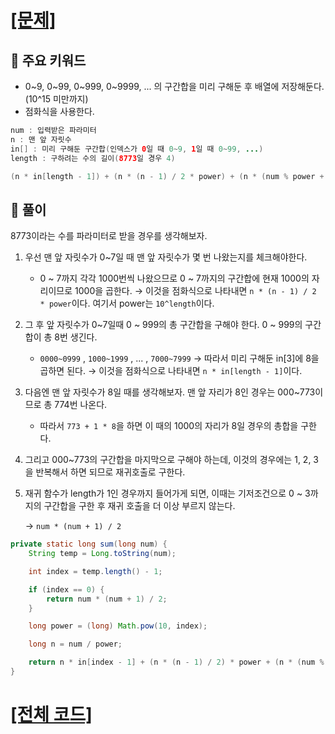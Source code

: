 # [[문제]](https://swexpertacademy.com/main/code/problem/problemDetail.do?contestProbId=AWXGGNB6cnEDFAUo&categoryId=AWXGGNB6cnEDFAUo&categoryType=CODE&problemTitle=%EA%B5%AC%EA%B0%84+%ED%95%A9&orderBy=FIRST_REG_DATETIME&selectCodeLang=ALL&select-1=&pageSize=10&pageIndex=1)

## 🚩 주요 키워드

-   0~9, 0~99, 0~999, 0~9999, ... 의 구간합을 미리 구해둔 후 배열에 저장해둔다.(10^15 미만까지)
-   점화식을 사용한다.

```java
num : 입력받은 파라미터
n : 맨 앞 자릿수
in[] : 미리 구해둔 구간합(인덱스가 0일 때 0~9, 1일 때 0~99, ...)
length : 구하려는 수의 길이(8773일 경우 4)

(n * in[length - 1]) + (n * (n - 1) / 2 * power) + (n * (num % power + 1)) + sum(num % power)
```

## 🔑 풀이

8773이라는 수를 파라미터로 받을 경우를 생각해보자.

1. 우선 맨 앞 자릿수가 0~7일 때 맨 앞 자릿수가 몇 번 나왔는지를 체크해야한다.
    - 0 ~ 7까지 각각 1000번씩 나왔으므로 0 ~ 7까지의 구간합에 현재 1000의 자리이므로 1000을 곱한다.
        → 이것을 점화식으로 나타내면 `n * (n - 1) / 2 * power`이다. 여기서 power는 `10^length`이다.
2. 그 후 앞 자릿수가 0~7일때 0 ~ 999의 총 구간합을 구해야 한다. 0 ~ 999의 구간합이 총 8번 생긴다.
    - `0000~0999` , `1000~1999` , ... , `7000~7999` → 따라서 미리 구해둔 in[3]에 8을 곱하면 된다.
        → 이것을 점화식으로 나타내면 `n * in[length - 1]`이다.
3. 다음엔 맨 앞 자릿수가 8일 때를 생각해보자. 맨 앞 자리가 8인 경우는 000~773이므로 총 774번 나온다.
    - 따라서 `773 + 1 * 8`을 하면 이 때의 1000의 자리가 8일 경우의 총합을 구한다.
4. 그리고 000~773의 구간합을 마지막으로 구해야 하는데, 이것의 경우에는 1, 2, 3을 반복해서 하면 되므로 재귀호출로 구한다.
5. 재귀 함수가 length가 1인 경우까지 들어가게 되면, 이때는 기저조건으로 0 ~ 3까지의 구간합을 구한 후 재귀 호출을 더 이상 부르지 않는다.

    → `num * (num + 1) / 2`

```java
private static long sum(long num) {
    String temp = Long.toString(num);

    int index = temp.length() - 1;

    if (index == 0) {
        return num * (num + 1) / 2;
    }

    long power = (long) Math.pow(10, index);

    long n = num / power;

    return n * in[index - 1] + (n * (n - 1) / 2) * power + (n * (num % power + 1)) + sum(num % power);
}
```

# [[전체 코드]](https://github.com/mungmnb777/java-algorithm/tree/main/code/swea/Solution_5604_구간합.java)
